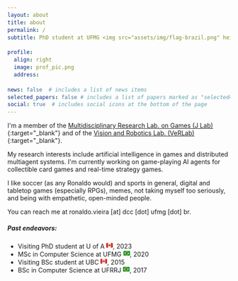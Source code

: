 ```yaml
---
layout: about
title: about
permalink: /
subtitle: PhD student at UFMG <img src="assets/img/flag-brazil.png" height=15>

profile:
  align: right
  image: prof_pic.png
  address: 

news: false  # includes a list of news items
selected_papers: false # includes a list of papers marked as "selected={true}"
social: true  # includes social icons at the bottom of the page
---
```


I'm a member of the [Multidisciplinary Research Lab. on Games (J Lab)](http://www.j.dcc.ufmg.br/){:target="\_blank"} and of the [Vision and Robotics Lab. (VeRLab)](https://www.verlab.dcc.ufmg.br/){:target="\_blank"}.

My research interests include artificial intelligence in games and distributed multiagent systems. I'm currently working on game-playing AI agents for collectible card games and real-time strategy games.

I like soccer (as any Ronaldo would) and sports in general, digital and tabletop games (especially RPGs), memes, not taking myself too seriously, and being with empathetic, open-minded people.

You can reach me at ronaldo.vieira [at] dcc [dot] ufmg [dot] br.

##### Past endeavors:

- Visiting PhD student at U of A <img src="assets/img/flag-canada.png" height=15>, 2023
- MSc in Computer Science at UFMG <img src="assets/img/flag-brazil.png" height=15>, 2020
- Visiting BSc student at UBC <img src="assets/img/flag-canada.png" height=15>, 2015
- BSc in Computer Science at UFRRJ <img src="assets/img/flag-brazil.png" height=15>, 2017
